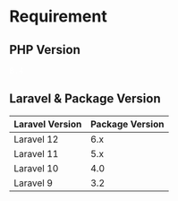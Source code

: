 # Requirement

## PHP Version
 <pre>
<span style="color:white">8.4</span>
</pre>
## Laravel & Package Version
| Laravel Version       | Package Version |
|-----------------------|-----------------|
| Laravel 12            | 6.x             |
| Laravel 11            | 5.x             |
| Laravel 10            | 4.0             |
| Laravel 9            | 3.2             |